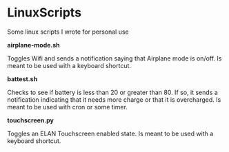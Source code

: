 # LinuxScripts
Some linux scripts I wrote for personal use 

**airplane-mode.sh**

Toggles Wifi and sends a notification saying that Airplane mode is on/off. Is meant to be used with a keyboard shortcut.

**battest.sh**

Checks to see if battery is less than 20 or greater than 80. If so, it sends a notification indicating that it needs more charge or that it is overcharged. Is meant to be used with cron or some timer. 

**touchscreen.py**

Toggles an ELAN Touchscreen enabled state. Is meant to be used with a keyboard shortcut.
